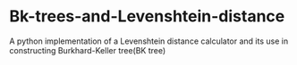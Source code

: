 # Bk-trees-and-Levenshtein-distance
A python implementation of a Levenshtein distance calculator and its use in constructing Burkhard-Keller tree(BK tree)
